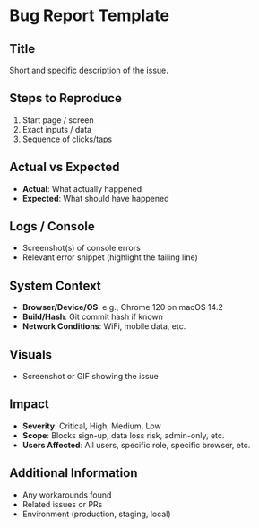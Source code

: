 # Bug Report Template

## Title
Short and specific description of the issue.

## Steps to Reproduce
1. Start page / screen
2. Exact inputs / data
3. Sequence of clicks/taps

## Actual vs Expected
- **Actual**: What actually happened
- **Expected**: What should have happened

## Logs / Console
- Screenshot(s) of console errors
- Relevant error snippet (highlight the failing line)

## System Context
- **Browser/Device/OS**: e.g., Chrome 120 on macOS 14.2
- **Build/Hash**: Git commit hash if known
- **Network Conditions**: WiFi, mobile data, etc.

## Visuals
- Screenshot or GIF showing the issue

## Impact
- **Severity**: Critical, High, Medium, Low
- **Scope**: Blocks sign-up, data loss risk, admin-only, etc.
- **Users Affected**: All users, specific role, specific browser, etc.

## Additional Information
- Any workarounds found
- Related issues or PRs
- Environment (production, staging, local)
